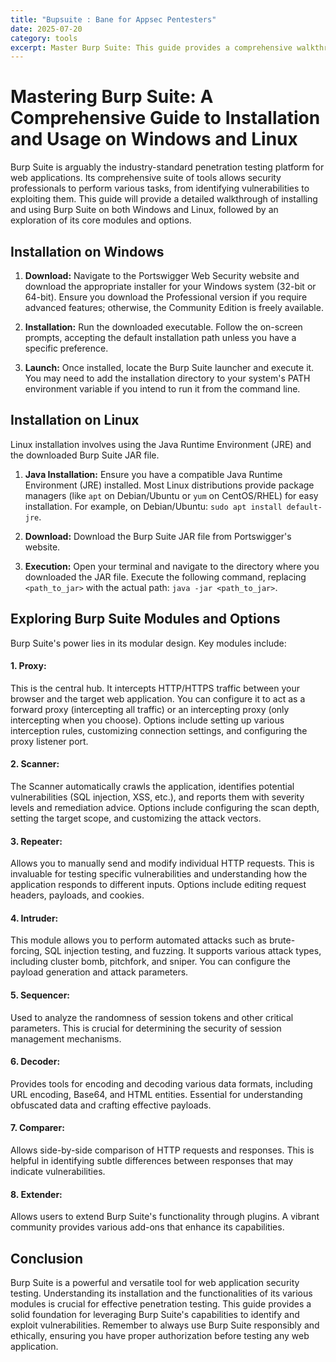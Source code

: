 ```yaml
---
title: "Bupsuite : Bane for Appsec Pentesters"
date: 2025-07-20
category: tools
excerpt: Master Burp Suite: This guide provides a comprehensive walkthrough of installation on Windows and Linux, exploring its core features, modules, and practical applications for penetration testing and web security assessments.
---
```


# Mastering Burp Suite: A Comprehensive Guide to Installation and Usage on Windows and Linux

Burp Suite is arguably the industry-standard penetration testing platform for web applications. Its comprehensive suite of tools allows security professionals to perform various tasks, from identifying vulnerabilities to exploiting them. This guide will provide a detailed walkthrough of installing and using Burp Suite on both Windows and Linux, followed by an exploration of its core modules and options.


## Installation on Windows

1. **Download:** Navigate to the Portswigger Web Security website and download the appropriate installer for your Windows system (32-bit or 64-bit).  Ensure you download the Professional version if you require advanced features; otherwise, the Community Edition is freely available.

2. **Installation:** Run the downloaded executable. Follow the on-screen prompts, accepting the default installation path unless you have a specific preference.

3. **Launch:** Once installed, locate the Burp Suite launcher and execute it.  You may need to add the installation directory to your system's PATH environment variable if you intend to run it from the command line.


## Installation on Linux

Linux installation involves using the Java Runtime Environment (JRE) and the downloaded Burp Suite JAR file.

1. **Java Installation:** Ensure you have a compatible Java Runtime Environment (JRE) installed.  Most Linux distributions provide package managers (like `apt` on Debian/Ubuntu or `yum` on CentOS/RHEL) for easy installation.  For example, on Debian/Ubuntu: `sudo apt install default-jre`.

2. **Download:** Download the Burp Suite JAR file from Portswigger's website.

3. **Execution:** Open your terminal and navigate to the directory where you downloaded the JAR file. Execute the following command, replacing `<path_to_jar>` with the actual path: `java -jar <path_to_jar>`.


## Exploring Burp Suite Modules and Options

Burp Suite's power lies in its modular design.  Key modules include:

#### **1. Proxy:**

This is the central hub.  It intercepts HTTP/HTTPS traffic between your browser and the target web application.  You can configure it to act as a forward proxy (intercepting all traffic) or an intercepting proxy (only intercepting when you choose).  Options include setting up various interception rules, customizing connection settings, and configuring the proxy listener port.

#### **2. Scanner:**

The Scanner automatically crawls the application, identifies potential vulnerabilities (SQL injection, XSS, etc.), and reports them with severity levels and remediation advice.  Options include configuring the scan depth, setting the target scope, and customizing the attack vectors.

#### **3. Repeater:**

Allows you to manually send and modify individual HTTP requests.  This is invaluable for testing specific vulnerabilities and understanding how the application responds to different inputs.  Options include editing request headers, payloads, and cookies.


#### **4. Intruder:**

This module allows you to perform automated attacks such as brute-forcing, SQL injection testing, and fuzzing. It supports various attack types, including cluster bomb, pitchfork, and sniper. You can configure the payload generation and attack parameters.

#### **5. Sequencer:**

Used to analyze the randomness of session tokens and other critical parameters.  This is crucial for determining the security of session management mechanisms.


#### **6. Decoder:**

Provides tools for encoding and decoding various data formats, including URL encoding, Base64, and HTML entities.  Essential for understanding obfuscated data and crafting effective payloads.


#### **7. Comparer:**

Allows side-by-side comparison of HTTP requests and responses.  This is helpful in identifying subtle differences between responses that may indicate vulnerabilities.


#### **8. Extender:**

Allows users to extend Burp Suite's functionality through plugins.  A vibrant community provides various add-ons that enhance its capabilities.



## Conclusion

Burp Suite is a powerful and versatile tool for web application security testing.  Understanding its installation and the functionalities of its various modules is crucial for effective penetration testing. This guide provides a solid foundation for leveraging Burp Suite's capabilities to identify and exploit vulnerabilities. Remember to always use Burp Suite responsibly and ethically, ensuring you have proper authorization before testing any web application.
